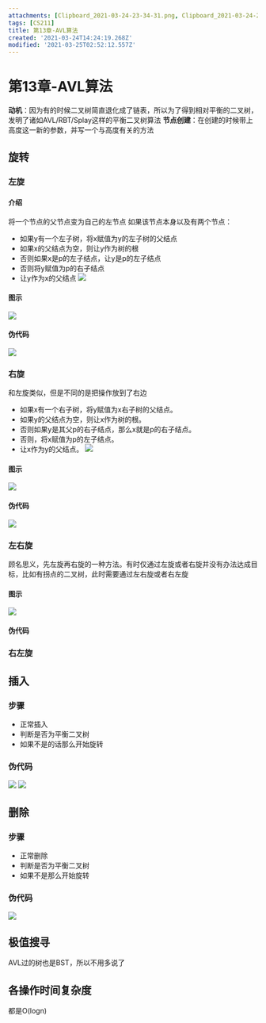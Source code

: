 ```yaml
---
attachments: [Clipboard_2021-03-24-23-34-31.png, Clipboard_2021-03-24-23-37-49.png, Clipboard_2021-03-25-10-18-11.png, Clipboard_2021-03-25-10-19-02.png, Clipboard_2021-03-25-10-20-22.png, Clipboard_2021-03-25-10-20-31.png, Clipboard_2021-03-25-10-20-33.png, Clipboard_2021-03-25-10-46-43.png, Clipboard_2021-03-25-10-49-06.png, Clipboard_2021-03-25-10-50-48.png, Clipboard_2021-03-25-10-51-05.png]
tags: [CS211]
title: 第13章-AVL算法
created: '2021-03-24T14:24:19.268Z'
modified: '2021-03-25T02:52:12.557Z'
---
```


# 第13章-AVL算法
**动机**：因为有的时候二叉树简直退化成了链表，所以为了得到相对平衡的二叉树，发明了诸如AVL/RBT/Splay这样的平衡二叉树算法
**节点创建**：在创建的时候带上高度这一新的参数，并写一个与高度有关的方法

## 旋转
### 左旋
#### 介绍
将一个节点的父节点变为自己的左节点
如果该节点本身以及有两个节点：
- 如果y有一个左子树，将x赋值为y的左子树的父结点
- 如果x的父结点为空，则让y作为树的根
- 否则如果x是p的左子结点，让y是p的左子结点
- 否则将y赋值为p的右子结点
- 让y作为x的父结点
![](@attachment/Clipboard_2021-03-24-23-37-49.png)

#### 图示
![](@attachment/Clipboard_2021-03-24-23-34-31.png)

#### 伪代码
![](@attachment/Clipboard_2021-03-25-10-20-33.png)

### 右旋
和左旋类似，但是不同的是把操作放到了右边
- 如果x有一个右子树，将y赋值为x右子树的父结点。
- 如果y的父结点为空，则让x作为树的根。
- 否则如果y是其父p的右子结点，那么x就是p的右子结点。
- 否则，将x赋值为p的左子结点。
- 让x作为y的父结点。
![](@attachment/Clipboard_2021-03-25-10-18-11.png)

#### 图示
![](@attachment/Clipboard_2021-03-25-10-19-02.png)

#### 伪代码
![](@attachment/Clipboard_2021-03-25-10-20-22.png)

### 左右旋
顾名思义，先左旋再右旋的一种方法。有时仅通过左旋或者右旋并没有办法达成目标，比如有拐点的二叉树，此时需要通过左右旋或者右左旋
#### 图示
![](@attachment/Clipboard_2021-03-25-10-46-43.png)

#### 伪代码

### 右左旋

## 插入
### 步骤
- 正常插入
- 判断是否为平衡二叉树
- 如果不是的话那么开始旋转
### 伪代码
![](@attachment/Clipboard_2021-03-25-10-49-06.png)
![](@attachment/Clipboard_2021-03-25-10-51-05.png)

## 删除
### 步骤
- 正常删除
- 判断是否为平衡二叉树
- 如果不是那么开始旋转
### 伪代码
![](@attachment/Clipboard_2021-03-25-10-50-48.png)


## 极值搜寻
AVL过的树也是BST，所以不用多说了

## 各操作时间复杂度
都是O(logn)
